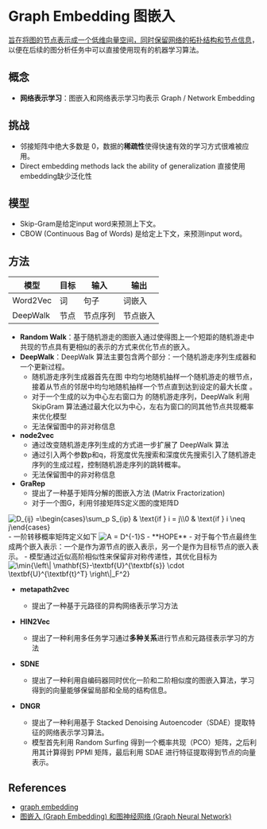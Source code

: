 # Graph Embedding 图嵌入

<u>旨在将图的节点表示成一个低维向量空间，同时保留网络的拓扑结构和节点信息</u>，以便在后续的图分析任务中可以直接使用现有的机器学习算法。

## 概念
- **网络表示学习**：图嵌入和网络表示学习均表示 Graph / Network Embedding

## 挑战
  - 邻接矩阵中绝大多数是 0，数据的**稀疏性**使得快速有效的学习方式很难被应用。
  - Direct embedding methods lack the ability of generalization 直接使用embedding缺少泛化性
  
## 模型
- Skip-Gram是给定input word来预测上下文。
- CBOW (Continuous Bag of Words) 是给定上下文，来预测input word。


## 方法
| 模型 | 目标 | 输入 | 输出 |
|-----|------|------|------|
| Word2Vec | 词 | 句子 | 词嵌入 |
| DeepWalk | 节点 | 节点序列 | 节点嵌入 |

- **Random Walk**：基于随机游走的图嵌入通过使得图上一个短距的随机游走中共现的节点具有更相似的表示的方式来优化节点的嵌入。
- **DeepWalk**：DeepWalk 算法主要包含两个部分：一个随机游走序列生成器和一个更新过程。
  - 随机游走序列生成器首先在图 中均匀地随机抽样一个随机游走的根节点，接着从节点的邻居中均匀地随机抽样一个节点直到达到设定的最大长度 。
  - 对于一个生成的以为中心左右窗口为 的随机游走序列，DeepWalk 利用 SkipGram 算法通过最大化以为中心，左右为窗口的同其他节点共现概率来优化模型
  - 无法保留图中的非对称信息
- **node2vec**
  - 通过改变随机游走序列生成的方式进一步扩展了 DeepWalk 算法
  - 通过引入两个参数p和q，将宽度优先搜索和深度优先搜索引入了随机游走序列的生成过程，控制随机游走序列的跳转概率。
  - 无法保留图中的非对称信息
- **GraRep**
  - 提出了一种基于矩阵分解的图嵌入方法 (Matrix Fractorization)
  - 对于一个图G，利用邻接矩阵S定义图的度矩阵D
<img src="https://latex.codecogs.com/svg.image?D_{ij}&space;=\begin{cases}\sum_p&space;S_{ip}&space;&&space;\text{if&space;}&space;i&space;=&space;j\\0&space;&&space;\text{if&space;}&space;i&space;\neq&space;&space;j\end{cases}&space;" title="D_{ij} =\begin{cases}\sum_p S_{ip} & \text{if } i = j\\0 & \text{if } i \neq j\end{cases} " />
  - 一阶转移概率矩阵定义如下
<img src="https://latex.codecogs.com/svg.image?A&space;=&space;D^{-1}S" title="A = D^{-1}S" />
- **HOPE**
  - 对于每个节点最终生成两个嵌入表示：一个是作为源节点的嵌入表示，另一个是作为目标节点的嵌入表示。
  - 模型通过近似高阶相似性来保留非对称传递性，其优化目标为
<img src="https://latex.codecogs.com/svg.image?\min{\left\|&space;\mathbf{S}-\textbf{U}^{\textbf{s}}&space;\cdot&space;\textbf{U}^{\textbf{t}^T}&space;\right\|_F^2}" title="\min{\left\| \mathbf{S}-\textbf{U}^{\textbf{s}} \cdot \textbf{U}^{\textbf{t}^T} \right\|_F^2}" />
 
- **metapath2vec**
  - 提出了一种基于元路径的异构网络表示学习方法
- **HIN2Vec**
  - 提出了一种利用多任务学习通过**多种关系**进行节点和元路径表示学习的方法

- **SDNE**
  - 提出了一种利用自编码器同时优化一阶和二阶相似度的图嵌入算法，学习得到的向量能够保留局部和全局的结构信息。
- **DNGR**
  - 提出了一种利用基于 Stacked Denoising Autoencoder（SDAE）提取特征的网络表示学习算法。
  - 模型首先利用 Random Surfing 得到一个概率共现（PCO）矩阵，之后利用其计算得到 PPMI 矩阵，最后利用 SDAE 进行特征提取得到节点的向量表示。

## References
- [graph embedding](https://drive.google.com/file/d/1ue7r5P48NWupzuYDj6Dkt-lKKBQmNclh/view?usp=drivesdk)
- [图嵌入 (Graph Embedding) 和图神经网络 (Graph Neural Network)](https://leovan.me/cn/2020/04/graph-embedding-and-gnn/)